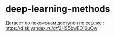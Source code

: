 # deep-learning-methods

Датасет по покемонам доступен по ссылке : https://disk.yandex.ru/d/f2HS5bwEO16uOw
